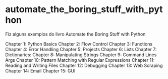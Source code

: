 # automate_the_boring_stuff_with_python

Fiz alguns exemplos do livro Automate the Boring Stuff with Python

Chapter 1: Python Basics
Chapter 2: Flow Control
Chapter 3: Functions
Chapter 4: Error Handling
Chapter 5: Projects
Chapter 6: Lists
Chapter 7: Dictionaries:
Chapter 8: Manipulating Strings
Chapter 9: Command Lines Args
Chapter 10: Pattern Matching with Regular Expressions
Chapter 11: Reading and Writing Files
Chapter 12: Debugging
Chapter 13: Web Scraping
Chapter 14: Email
Chapter 15: GUI
